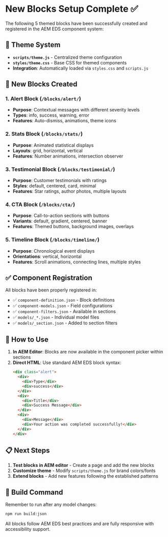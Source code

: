 # New Blocks Setup Complete ✅

The following 5 themed blocks have been successfully created and registered in the AEM EDS component system:

## 🎨 Theme System
- **`scripts/theme.js`** - Centralized theme configuration
- **`styles/theme.css`** - Base CSS for themed components
- **Integration**: Automatically loaded via `styles.css` and `scripts.js`

## 🧩 New Blocks Created

### 1. Alert Block (`/blocks/alert/`)
- **Purpose**: Contextual messages with different severity levels
- **Types**: info, success, warning, error
- **Features**: Auto-dismiss, animations, theme icons

### 2. Stats Block (`/blocks/stats/`)
- **Purpose**: Animated statistical displays
- **Layouts**: grid, horizontal, vertical
- **Features**: Number animations, intersection observer

### 3. Testimonial Block (`/blocks/testimonial/`)
- **Purpose**: Customer testimonials with ratings
- **Styles**: default, centered, card, minimal
- **Features**: Star ratings, author photos, multiple layouts

### 4. CTA Block (`/blocks/cta/`)
- **Purpose**: Call-to-action sections with buttons
- **Variants**: default, gradient, centered, banner
- **Features**: Themed buttons, background images, overlays

### 5. Timeline Block (`/blocks/timeline/`)
- **Purpose**: Chronological event displays
- **Orientations**: vertical, horizontal
- **Features**: Scroll animations, connecting lines, multiple styles

## ✅ Component Registration
All blocks have been properly registered in:

- ✅ `component-definition.json` - Block definitions
- ✅ `component-models.json` - Field configurations
- ✅ `component-filters.json` - Available in sections
- ✅ `models/_*.json` - Individual model files
- ✅ `models/_section.json` - Added to section filters

## 🚀 How to Use

1. **In AEM Editor**: Blocks are now available in the component picker within sections
2. **Direct HTML**: Use standard AEM EDS block syntax:
   ```html
   <div class="alert">
     <div>
       <div>Type</div>
       <div>success</div>
     </div>
     <div>
       <div>Title</div>
       <div>Success Message</div>
     </div>
     <div>
       <div>Message</div>
       <div>Your action was completed successfully!</div>
     </div>
   </div>
   ```

## 📋 Next Steps

1. **Test blocks in AEM editor** - Create a page and add the new blocks
2. **Customize theme** - Modify `scripts/theme.js` for brand colors/fonts
3. **Extend blocks** - Add new features following the established patterns

## 🔧 Build Command
Remember to run after any model changes:
```bash
npm run build:json
```

All blocks follow AEM EDS best practices and are fully responsive with accessibility support.